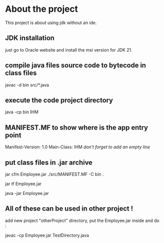 # About the project

This project is about using jdk without an ide.

## JDK installation

just go to Oracle website and install the msi version for JDK 21.

## compile java files source code to bytecode in class files

javac -d bin src/*.java

## execute the code project directory

java -cp bin IHM

## MANIFEST.MF to show where is the app entry point
Manifest-Version: 1.0
Main-Class: IHM
*don't forget to add an empty line*

## put class files in .jar archive
jar cfm  Employee.jar ./src/MANIFEST.MF -C bin .

jar tf Employee.jar

java -jar Employee.jar

## All of these can be used in other project !

add new project "otherProject" directory, put the Employee.jar inside and do : 

javac -cp Employee.jar TestDirectory.java